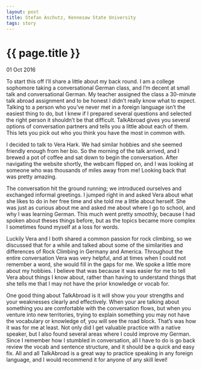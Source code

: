 ```yaml
---
layout: post
title: Stefan Aschutz, Kennesaw State University
tags: story
---
```


# {{ page.title }}

01 Oct 2016

To start this off I’ll share a little about my back round. I am a college sophomore taking a conversational German class, and I’m decent at small talk and conversational German. My teacher assigned the class a 30-minute talk abroad assignment and to be honest I didn’t really know what to expect. Talking to a person who you’ve never met in a foreign language isn’t the easiest thing to do, but I knew if I prepared several questions and selected the right person it shouldn’t be that difficult. TalkAbroad gives you several options of conversation partners and tells you a little about each of them. This lets you pick out who you think you have the most in common with.

I decided to talk to Vera Hark. We had similar hobbies and she seemed friendly enough from her bio. So the morning of the talk arrived, and I brewed a pot of coffee and sat down to begin the conversation. After navigating the website shortly, the webcam flipped on, and I was looking at someone who was thousands of miles away from me! Looking back that was pretty amazing.

The conversation hit the ground running; we introduced ourselves and exchanged informal greetings. I jumped right in and asked Vera about what she likes to do in her free time and she told me a little about herself. She was just as curious about me and asked me about where I go to school, and why I was learning German.  This much went pretty smoothly, because I had spoken about theses things before, but as the topics became more complex I sometimes found myself at a loss for words.

Luckily Vera and I both shared a common passion for rock climbing, so we 
discussed that for a while and talked about some of the similarities and differences of  Rock Climbing in Germany and America. Throughout the entire conversation Vera was very helpful, and at times when I could not remember a word, she would fill in the gaps for me. We spoke a little more about my hobbies. I believe that was because it was easier for me to tell Vera about things I know about, rather than having to understand things that she tells me that I may not have the prior knowledge or vocab for.

One good thing about TalkAbroad is it will show you your strengths and your weaknesses clearly and effectively. When your are talking about something you are comfortable with the conversation flows, but when you venture into new territories, trying to explain something you may not have the vocabulary or knowledge of, you will see the road block. That’s was how it was for me at least. Not only did I get valuable practice with a native speaker, but I also found several areas where I could improve my German. Since I remember how I stumbled in conversation, all I have to do is go back review the vocab and sentence structure, and it should be a quick and easy fix.  All and all TalkAbroad is a great way to practice speaking in any foreign language, and I would recommend it for anyone of any skill level! 